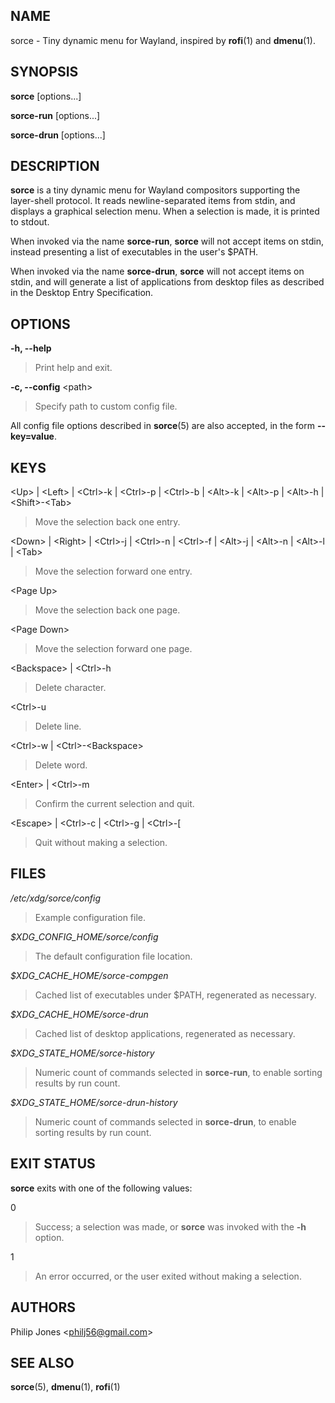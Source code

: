 ## NAME

sorce - Tiny dynamic menu for Wayland, inspired by **rofi**(1) and
**dmenu**(1).

## SYNOPSIS

**sorce** \[options...\]

**sorce-run** \[options...\]

**sorce-drun** \[options...\]

## DESCRIPTION

**sorce** is a tiny dynamic menu for Wayland compositors supporting the
layer-shell protocol. It reads newline-separated items from stdin, and
displays a graphical selection menu. When a selection is made, it is
printed to stdout.

When invoked via the name **sorce-run**, **sorce** will not accept items
on stdin, instead presenting a list of executables in the user's \$PATH.

When invoked via the name **sorce-drun**, **sorce** will not accept items
on stdin, and will generate a list of applications from desktop files as
described in the Desktop Entry Specification.

## OPTIONS

**-h, --help**

> Print help and exit.

**-c, --config** \<path\>

> Specify path to custom config file.

All config file options described in **sorce**(5) are also accepted, in
the form **--key=value**.

## KEYS

\<Up\> \| \<Left\> \| \<Ctrl\>-k \| \<Ctrl\>-p \| \<Ctrl\>-b \|
\<Alt\>-k \| \<Alt\>-p \| \<Alt\>-h \| \<Shift\>-\<Tab\>

> Move the selection back one entry.

\<Down\> \| \<Right\> \| \<Ctrl\>-j \| \<Ctrl\>-n \| \<Ctrl\>-f \|
\<Alt\>-j \| \<Alt\>-n \| \<Alt\>-l \| \<Tab\>

> Move the selection forward one entry.

\<Page Up\>

> Move the selection back one page.

\<Page Down\>

> Move the selection forward one page.

\<Backspace\> \| \<Ctrl\>-h

> Delete character.

\<Ctrl\>-u

> Delete line.

\<Ctrl\>-w \| \<Ctrl\>-\<Backspace\>

> Delete word.

\<Enter\> \| \<Ctrl\>-m

> Confirm the current selection and quit.

\<Escape\> \| \<Ctrl\>-c \| \<Ctrl\>-g \| \<Ctrl\>-\[

> Quit without making a selection.

## FILES

*/etc/xdg/sorce/config*

> Example configuration file.

*\$XDG_CONFIG_HOME/sorce/config*

> The default configuration file location.

*\$XDG_CACHE_HOME/sorce-compgen*

> Cached list of executables under \$PATH, regenerated as necessary.

*\$XDG_CACHE_HOME/sorce-drun*

> Cached list of desktop applications, regenerated as necessary.

*\$XDG_STATE_HOME/sorce-history*

> Numeric count of commands selected in **sorce-run**, to enable sorting
> results by run count.

*\$XDG_STATE_HOME/sorce-drun-history*

> Numeric count of commands selected in **sorce-drun**, to enable sorting
> results by run count.

## EXIT STATUS

**sorce** exits with one of the following values:

0

> Success; a selection was made, or **sorce** was invoked with the **-h**
> option.

1

> An error occurred, or the user exited without making a selection.

## AUTHORS

Philip Jones \<<philj56@gmail.com>\>

## SEE ALSO

**sorce**(5), **dmenu**(1), **rofi**(1)
